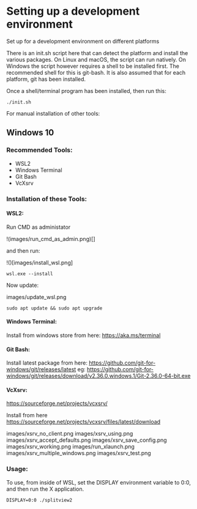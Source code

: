 
# Setting up a development environment

Set up for a development environment on different platforms


There is an init.sh script here that can detect the platform and install the
various packages. On Linux and macOS, the script can run natively. On Windows
the script however requires a shell to be installed first. The recommended
shell for this is git-bash. It is also assumed that for each platform, git
has been installed.

Once a shell/terminal program has been installed, then run this:

```
./init.sh
```

For manual installation of other tools:


## Windows 10

### Recommended Tools:

 - WSL2
 - Windows Terminal
 - Git Bash
 - VcXsrv

### Installation of these Tools:


#### WSL2:

Run CMD as administator

!(images/run_cmd_as_admin.png)[]

and then run:

!()[images/install_wsl.png]


```
wsl.exe --install
```

Now update:

images/update_wsl.png     

```
sudo apt update && sudo apt upgrade
```


#### Windows Terminal:

Install from windows store from here:  https://aka.ms/terminal


#### Git Bash:

Install latest package from here: https://github.com/git-for-windows/git/releases/latest
eg: https://github.com/git-for-windows/git/releases/download/v2.36.0.windows.1/Git-2.36.0-64-bit.exe


#### VcXsrv:

https://sourceforge.net/projects/vcxsrv/

Install from here https://sourceforge.net/projects/vcxsrv/files/latest/download

images/xsrv_no_client.png 
images/xsrv_using.png
images/xsrv_accept_defaults.png 
images/xsrv_save_config.png 
images/xsrv_working.png
images/run_xlaunch.png
images/xsrv_multiple_windows.png
images/xsrv_test.png


### Usage:

To use, from inside of WSL, set the DISPLAY environment variable to 0:0, and then run the X application.

```
DISPLAY=0:0 ./splitview2
```

